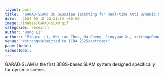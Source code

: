 ```yaml
---
layout: post
title:  "GARAD-SLAM: 3D GAussian splatting for Real-time Anti Dynamic SLAM"
date:   2024-09-15 22:21:59 +00:00
image: /images/GARAD-SLAM.gif
categories: research
author: "Dong Li"
authors: "Mingrui Li, Weijian Chen, Na Cheng, Jingyuan Xu, <strong>Dong Li</strong>, Hongyu Wang"
venue: "<strong>Submitted to ICRA 2025</strong>"
paper(todo): 
video(todo): 
---
```


GARAD-SLAM is the first 3DGS-based SLAM system designed specifically for dynamic scenes.
